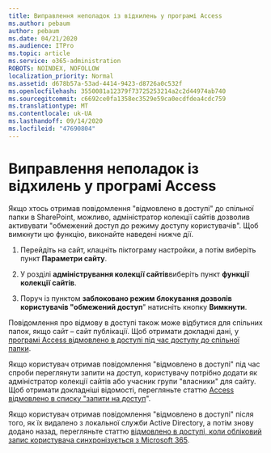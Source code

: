 ```yaml
---
title: Виправлення неполадок із відхилень у програмі Access
ms.author: pebaum
author: pebaum
ms.date: 04/21/2020
ms.audience: ITPro
ms.topic: article
ms.service: o365-administration
ROBOTS: NOINDEX, NOFOLLOW
localization_priority: Normal
ms.assetid: d678b57a-53ad-4414-9423-d8726a0c532f
ms.openlocfilehash: 3550081a12379f73725253214a2c2d44974ab740
ms.sourcegitcommit: c6692ce0fa1358ec3529e59ca0ecdfdea4cdc759
ms.translationtype: MT
ms.contentlocale: uk-UA
ms.lasthandoff: 09/14/2020
ms.locfileid: "47690804"
---
```

# <a name="troubleshoot-access-denied-messages"></a>Виправлення неполадок із відхилень у програмі Access

Якщо хтось отримав повідомлення "відмовлено в доступі" до спільної папки в SharePoint, можливо, адміністратор колекції сайтів дозволив активувати "обмежений доступ до режиму доступу користувачів". Щоб вимкнути цю функцію, виконайте наведені нижче дії. 
  
1. Перейдіть на сайт, клацніть піктограму настройки, а потім виберіть пункт **Параметри сайту**.
    
2. У розділі **адміністрування колекції сайтів**виберіть пункт **функції колекції сайтів**.
    
3. Поруч із пунктом **заблоковано режим блокування дозволів користувачів "обмежений доступ**" натисніть кнопку **Вимкнути**.
    
Повідомлення про відмову в доступі також може відбутися для спільних папок, якщо сайт – сайт публікації. Щоб отримати докладні дані, у [програмі Access відмовлено в доступі під час доступу до спільної папки](https://go.microsoft.com/fwlink/?linkid=2004317).
  
Якщо користувач отримав повідомлення "відмовлено в доступі" під час спроби переглянути запити на доступ, користувачу потрібно додати як адміністратор колекції сайтів або учасник групи "власники" для сайту. Щоб отримати докладніші відомості, перегляньте статтю [Access відмовлено в списку "запити на доступ](https://go.microsoft.com/fwlink/?linkid=2004220)".
  
Якщо користувач отримав повідомлення "відмовлено в доступі" після того, як їх видалено з локальної служби Active Directory, а потім знову додано назад, перегляньте статтю [відмовлено в доступі, коли обліковий запис користувача синхронізується з Microsoft 365](https://go.microsoft.com/fwlink/?linkid=2004318).
  

